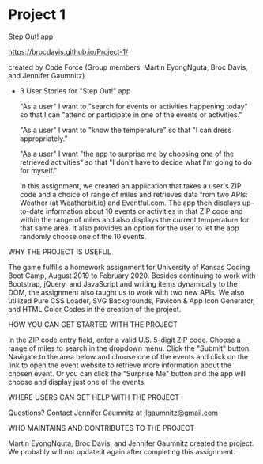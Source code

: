 # Project 1 
Step Out! app

https://brocdavis.github.io/Project-1/

created by Code Force (Group members: Martin EyongNguta, Broc Davis, and Jennifer Gaumnitz)

* 3 User Stories for "Step Out!" app

   "As a user" I want to "search for events or activities happening today" so that I can "attend or participate in one of the events or activities."

   "As a user" I want to "know the temperature" so that "I can dress appropriately."

   "As a user" I want "the app to surprise me by choosing one of the retrieved activities" so that "I don't have to decide what I'm going to do for myself."


   In this assignment, we created an application that takes a user's ZIP code and a choice of range of miles and retrieves data from two APIs: Weather (at Weatherbit.io) and Eventful.com. The app then displays up-to-date information about 10 events or activities in that ZIP code and within the range of miles and also displays the current temperature for that same area. It also provides an option for the user to let the app randomly choose one of the 10 events.

WHY THE PROJECT IS USEFUL

  The game fulfills a homework assignment for University of Kansas Coding Boot Camp, August 2019 to February 2020. Besides continuing to work with Bootstrap, jQuery, and JavaScript and writing items dynamically to the DOM, the assignment also taught us to work with two new APIs. We also utilized Pure CSS Loader, SVG Backgrounds, Favicon & App Icon Generator, and HTML Color Codes in the creation of the project.


HOW YOU CAN GET STARTED WITH THE PROJECT

   In the ZIP code entry field, enter a valid U.S. 5-digit ZIP code. Choose a range of miles to search in the dropdown menu. Click the "Submit" button. Navigate to the area below and choose one of the events and click on the link to open the event website to retrieve more information about the chosen event. Or you can click the "Surprise Me" button and the app will choose and display just one of the events.

WHERE USERS CAN GET HELP WITH THE PROJECT

  Questions? Contact Jennifer Gaumnitz at jlgaumnitz@gmail.com

WHO MAINTAINS AND CONTRIBUTES TO THE PROJECT

   Martin EyongNguta, Broc Davis, and Jennifer Gaumnitz created the project. We probably will not update it again after completing this assignment. 

